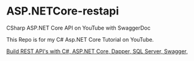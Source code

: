 # ASP.NETCore-restapi
CSharp ASP.NET Core API on YouTube with SwaggerDoc

This Repo is for my C# Asp.NET Core Tutorial on YouTube.

[Build REST API's with C#, ASP.NET Core, Dapper, SQL Server, Swagger, ](https://www.youtube.com/watch?v=Hn3O1w-Nokc)
